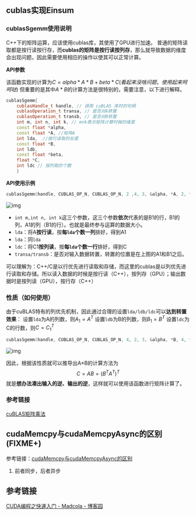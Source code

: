## cublas实现Einsum

### cublasSgemm使用说明

C++下的矩阵运算，应该使用cublas库，其使用了GPU进行加速。
普通的矩阵读取都是按行读按行存，而**cublas的矩阵是按行读按列存**，那么就导致数据的维度会出现问题，因此需要使用相应的操作以使其可以正常计算。

**API参数**

该函数实现的计算为$C = alpha*A*B + beta*C(看起来没啥问题，使用起来呵呵哒)$
但重要的是其中$A*B$的计算方法是很特别的，需要注意，以下进行解释。

```cpp
cublasSgemm{
    cublasHandle_t handle, // 调用 cuBLAS 库时的句柄
    cublasOperation_t transa, // 是否对A转置
    cublasOperation_t transb, // 是否对B转置
    int m, int n, int k, // mnk表示矩阵计算时候的维度
    const float *alpha,
    const float *A, //矩阵A
    int lda,  //按行读取的长度
    const float *B, 
    int ldb, 
    const float *beta,
    float *C, 
    int ldc // 按列取的个数
    }
```

**API使用示例**

```cpp
cublasSgemm(handle, CUBLAS_OP_N, CUBLAS_OP_N, 2 ,4, 3, &alpha, *A, 2, *B, 3, &beta, *C, 4);
```



![img](https://img-blog.csdnimg.cn/20200403200903415.png)

- `int m,int n, int k`这三个参数，这三个参数**依次**代表的是B1的行，B1的列，A1的列（B1的行）。也就是最终参与运算的数据大小。
- `lda`：将A**按行读**，按**每`lda`个数一列**排好，得到A1
- `lda`：同`lda`
- `ldc`：将C1**按列读**，按**每`lda`个数一行**排好，得到C
- `transa/transb`：是否对输入数据转置，转置的位置是在上图的A1和B1之后。

可以理解为：C++/C是以行优先进行读取和存储，而这里的cublas是以列优先进行读取和存储。所以读入数据的时候是按行读（C++），按列存（GPU）；输出数据时是按列读（GPU），按行存（C++）

### 性质（如何使用）

由于cuBLAS特有的列优先机制，因此通过合理的设置`lda/ldb/ldc`可以**达到转置效果**：
设置`lda`为A的列数，则$A_1=A^T$
设置`ldb`为B的列数，则$B_1=B^T$
设置`ldc`为C的行数，则$C=C_1^T$

```cpp
cublasSgemm(handle, CUBLAS_OP_N, CUBLAS_OP_N, 4, 2, 3, &alpha, *B, 4, *A, 3 , &beta, *C, 4);
```

![img](https://img-blog.csdnimg.cn/20200403210129584.png)

因此，根据该性质就可以推导出A×B的计算方法为
$$
C=AB=(B^TA^T)^T
$$
就是**想办法凑出输入的逆、输出的逆**，这样就可以使用该函数进行矩阵计算了。

### 参考链接

[cuBLAS矩阵乘法](https://blog.csdn.net/feng__shuai/article/details/105299959)

## cudaMemcpy与cudaMemcpyAsync的区别(FIXME+)

参考链接：[cudaMemcpy与cudaMemcpyAsync的区别](https://www.cnblogs.com/shrimp-can/p/5231857.html)

1. 前者同步，后者异步

## 参考链接

[CUDA编程之快速入门 - Madcola - 博客园](https://www.cnblogs.com/skyfsm/p/9673960.html)
